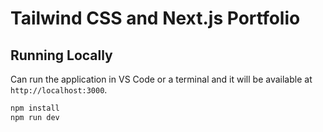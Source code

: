 # Tailwind CSS and Next.js Portfolio

## Running Locally

Can run the application in VS Code or a terminal and it will be available at `http://localhost:3000`.

```bash
npm install
npm run dev
```
